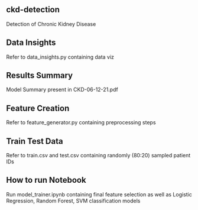 ## ckd-detection
Detection of Chronic Kidney Disease

## Data Insights
Refer to data_insights.py containing data viz

## Results Summary
Model Summary present in CKD-06-12-21.pdf

## Feature Creation
Refer to feature_generator.py containing preprocessing steps

## Train Test Data
Refer to train.csv and test.csv containing randomly (80:20) sampled patient IDs

## How to run Notebook
Run model_trainer.ipynb containing final feature selection as well as Logistic Regression, Random Forest, SVM classification models


